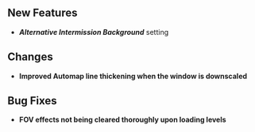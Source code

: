 ## New Features

- **_Alternative Intermission Background_** setting

## Changes

- **Improved Automap line thickening when the window is downscaled**

## Bug Fixes

- **FOV effects not being cleared thoroughly upon loading levels**
